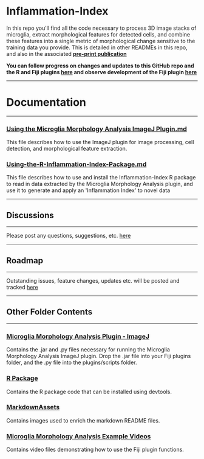 # Inflammation-Index

In this repo you'll find all the code necessary to process 3D image stacks of microglia, extract morphological features for detected cells, and combine these features into a single metric of morphological change sensitive to the training data you provide. This is detailed in other READMEs in this repo, and also in the associated **[pre-print publication](https://www.biorxiv.org/content/10.1101/2021.01.12.426422v1)**

**You can follow progress on changes and updates to this GitHub repo and the R and Fiji plugins [here](https://github.com/BrainEnergyLab/Inflammation-Index/projects/1) and observe development of the Fiji plugin [here](https://github.com/DAZN-DKClarke/ImageJMicroMorphJarTest)**

---

# Documentation

---

### [Using the Microglia Morphology Analysis ImageJ Plugin.md](https://github.com/BrainEnergyLab/Inflammation-Index/blob/master/Using%20the%20Microglia%20Morphology%20Analysis%20ImageJ%20Plugin.md)

This file describes how to use the ImageJ plugin for image processing, cell detection, and morphological feature extraction.

### [Using-the-R-Inflammation-Index-Package.md](https://github.com/BrainEnergyLab/Inflammation-Index/blob/master/Using-the-R-Inflammation-Index-Package.md)

This file describes how to use and install the Inflammation-Index R package to read in data extracted by the Microglia Morphology Analysis plugin, and use it to generate and apply an 'Inflammation Index' to novel data

---

## Discussions

---

Please post any questions, suggestions, etc. [here](https://github.com/BrainEnergyLab/Inflammation-Index/discussions)

---

## Roadmap

---

Outstanding issues, feature changes, updates etc. will be posted and tracked [here](https://github.com/BrainEnergyLab/Inflammation-Index/projects)

---


## Other Folder Contents

---

### [Microglia Morphology Analysis Plugin - ImageJ](https://github.com/BrainEnergyLab/Inflammation-Index/tree/master/Microglia%20Morphology%20Analysis%20Plugin%20-%20ImageJ)

Contains the .jar and .py files necessary for running the Microglia Morphology Analysis ImageJ plugin. Drop the .jar file into your Fiji plugins folder, and the .py file into the plugins/scripts folder.

### [R Package](https://github.com/BrainEnergyLab/Inflammation-Index/tree/master/R%20Package)

Contains the R package code that can be installed using devtools.

### [MarkdownAssets](https://github.com/BrainEnergyLab/Inflammation-Index/tree/master/MarkdownAssets)

Contains images used to enrich the markdown README files.

### [Microglia Morphology Analysis Example Videos](https://github.com/BrainEnergyLab/Inflammation-Index/tree/master/Microglia%20Morphology%20Analysis%20Example%20Videos)

Contains video files demonstrating how to use the Fiji plugin functions.
